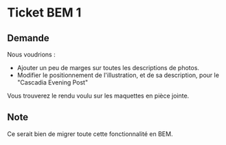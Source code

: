 Ticket BEM 1
======


Demande
------

Nous voudrions :

 * Ajouter un peu de marges sur toutes les descriptions de photos.
 * Modifier le positionnement de l'illustration, et de sa description, pour le "Cascadia Evening Post"
 
Vous trouverez le rendu voulu sur les maquettes en pièce jointe.


Note
------

Ce serait bien de migrer toute cette fonctionnalité en BEM.